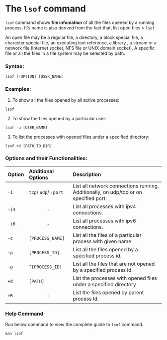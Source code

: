 # The `lsof` command

`lsof` command shows **file infomation** of all the files opened by a running process. It's name is also derived from the fact that, list open files > `lsof`

An open file may be a regular file, a directory, a block special file, a character special file, an executing text reference, a library , a stream or a network file (Internet socket, NFS file or UNIX domain socket). A specific file or all the files in a file system may be selected by path.
### Syntax:

```
lsof [-OPTION] [USER_NAME]
```

### Examples:

1. To show all the files opened by all active processes:

```
lsof
```

2. To show the files opened by a particular user:

```
lsof -u [USER_NAME]
```


3. To list the processes with opened files under a specified directory:

```
lsof +d [PATH_TO_DIR]
```

### Options and their Functionalities:

|**Option**   |**Additional Options**   |**Description**   |
|:---|:---|:---|
|`-i`|`tcp`/ `udp`/ `:port`|List all network connections running, Additionally, on udp/tcp or on specified port.|
|`-i4`|<center>-</center>|List all processes with ipv4 connections.|
|`-i6`|<center>-</center>|List all processes with ipv6 connections.|
|`-c`|`[PROCESS_NAME]`|List all the files of a particular process with given name.|
|`-p`|`[PROCESS_ID]`|List all the files opened by a specified process id.|
|`-p`|`^[PROCESS_ID]`|List all the files that are not opened by a specified process id.|
|`+d`|`[PATH]`|List the processes with opened files under a specified directory|
|`+R`|<center>-</center>|List the files opened by parent process Id.|

### Help Command
Run below command to view the complete guide to `lsof` command.
```
man lsof
```